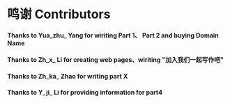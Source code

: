 # 鸣谢 Contributors

#### Thanks to Yua\_zhu\_ Yang for wiriting Part 1、 Part 2 and buying Domain Name

#### Thanks to Zh\_x\_ Li for creating web pages、wiriting "加入我们一起写作吧"

#### Thanks to Zh\_ka\_ Zhao for writing part X

#### Thanks to Y\_ji\_  Li for providing information for part4
